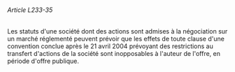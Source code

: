 ###### Article L233-35

Les statuts d'une société dont des actions sont admises à la négociation sur un marché réglementé peuvent prévoir que les effets de toute clause d'une convention conclue après le 21 avril 2004 prévoyant des restrictions au transfert d'actions de la société sont inopposables à l'auteur de l'offre, en période d'offre publique.

